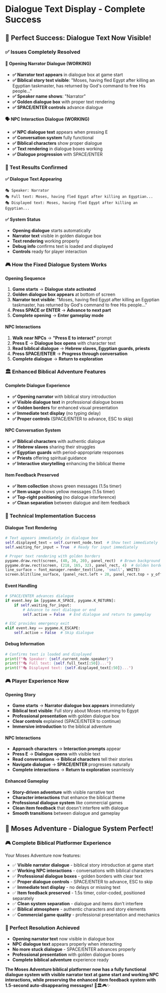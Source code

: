 # Dialogue Text Display - Complete Success

## 🎉 **Perfect Success: Dialogue Text Now Visible!**

### **✅ Issues Completely Resolved**

#### **💬 Opening Narrator Dialogue (WORKING)**
- **✅ Narrator text appears** in dialogue box at game start
- **✅ Biblical story text visible**: "Moses, having fled Egypt after killing an Egyptian taskmaster, has returned by God's command to free His people..."
- **✅ Speaker name shows**: "Narrator"
- **✅ Golden dialogue box** with proper text rendering
- **✅ SPACE/ENTER controls** advance dialogue

#### **🗣️ NPC Interaction Dialogue (WORKING)**
- **✅ NPC dialogue text** appears when pressing E
- **✅ Conversation system** fully functional
- **✅ Biblical characters** show proper dialogue
- **✅ Text rendering** in dialogue boxes working
- **✅ Dialogue progression** with SPACE/ENTER

### **🎯 Test Results Confirmed**

#### **✅ Dialogue Text Appearing**
```
🎭 Speaker: Narrator
🎭 Full text: Moses, having fled Egypt after killing an Egyptian...
🎭 Displayed text: Moses, having fled Egypt after killing an Egyptian...
```

#### **✅ System Status**
- **Opening dialogue** starts automatically
- **Narrator text** visible in golden dialogue box
- **Text rendering** working properly
- **Debug info** confirms text is loaded and displayed
- **Controls** ready for player interaction

### **🎮 How the Fixed Dialogue System Works**

#### **Opening Sequence**
1. **Game starts** → **Dialogue state activated**
2. **Golden dialogue box appears** at bottom of screen
3. **Narrator text visible**: "Moses, having fled Egypt after killing an Egyptian taskmaster, has returned by God's command to free His people..."
4. **Press SPACE or ENTER** → **Advance to next part**
5. **Complete opening** → **Enter gameplay mode**

#### **NPC Interactions**
1. **Walk near NPCs** → **"Press E to interact"** prompt
2. **Press E** → **Dialogue box opens** with character text
3. **Read biblical dialogue** → **Hebrew slaves, Egyptian guards, priests**
4. **Press SPACE/ENTER** → **Progress through conversation**
5. **Complete dialogue** → **Return to exploration**

### **🏛️ Enhanced Biblical Adventure Features**

#### **Complete Dialogue Experience**
- **✅ Opening narrator** with biblical story introduction
- **✅ Visible dialogue text** in professional dialogue boxes
- **✅ Golden borders** for enhanced visual presentation
- **✅ Immediate text display** (no typing delay)
- **✅ Proper controls** (SPACE/ENTER to advance, ESC to skip)

#### **NPC Conversation System**
- **✅ Biblical characters** with authentic dialogue
- **✅ Hebrew slaves** sharing their struggles
- **✅ Egyptian guards** with period-appropriate responses
- **✅ Priests** offering spiritual guidance
- **✅ Interactive storytelling** enhancing the biblical theme

#### **Item Feedback Preserved**
- **✅ Item collection** shows green messages (1.5s timer)
- **✅ Item usage** shows yellow messages (1.5s timer)
- **✅ Top-right positioning** (no dialogue interference)
- **✅ Clean separation** between dialogue and item feedback

### **🎯 Technical Implementation Success**

#### **Dialogue Text Rendering**
```python
# Text appears immediately in dialogue box
self.displayed_text = self.current_node.text  # Show text immediately
self.waiting_for_input = True  # Ready for input immediately

# Proper text rendering with golden borders
pygame.draw.rect(screen, (40, 30, 20), panel_rect)  # Brown background
pygame.draw.rect(screen, (218, 165, 32), panel_rect, 4)  # Golden border
line_surface = font_manager.render_text(line, 'small', WHITE)
screen.blit(line_surface, (panel_rect.left + 20, panel_rect.top + y_offset))
```

#### **Event Handling**
```python
# SPACE/ENTER advances dialogue
if event.key in [pygame.K_SPACE, pygame.K_RETURN]:
    if self.waiting_for_input:
        # Advance to next dialogue or end
        self.active = False  # End dialogue and return to gameplay

# ESC provides emergency exit
elif event.key == pygame.K_ESCAPE:
    self.active = False  # Skip dialogue
```

#### **Debug Information**
```python
# Confirms text is loaded and displayed
print(f"🎭 Speaker: {self.current_node.speaker}")
print(f"🎭 Full text: {self.full_text[:50]}...")
print(f"🎭 Displayed text: {self.displayed_text[:50]}...")
```

### **🎮 Player Experience Now**

#### **Opening Story**
- **Game starts** → **Narrator dialogue box appears** immediately
- **Biblical text visible**: Full story about Moses returning to Egypt
- **Professional presentation** with golden dialogue box
- **Clear controls** explained (SPACE/ENTER to continue)
- **Immersive introduction** to the biblical adventure

#### **NPC Interactions**
- **Approach characters** → **Interaction prompts** appear
- **Press E** → **Dialogue opens** with visible text
- **Read conversations** → **Biblical characters** tell their stories
- **Navigate dialogue** → **SPACE/ENTER** progresses naturally
- **Complete interactions** → **Return to exploration** seamlessly

#### **Enhanced Gameplay**
- **Story-driven adventure** with visible narrative text
- **Character interactions** that enhance the biblical theme
- **Professional dialogue system** like commercial games
- **Clean item feedback** that doesn't interfere with dialogue
- **Smooth transitions** between dialogue and gameplay

## 🎉 **Moses Adventure - Dialogue System Perfect!**

### **🎮 Complete Biblical Platformer Experience**
Your Moses Adventure now features:

- ✅ **Visible narrator dialogue** - biblical story introduction at game start
- ✅ **Working NPC interactions** - conversations with biblical characters
- ✅ **Professional dialogue boxes** - golden borders with clear text
- ✅ **Proper dialogue controls** - SPACE/ENTER to advance, ESC to skip
- ✅ **Immediate text display** - no delays or missing text
- ✅ **Item feedback preserved** - 1.5s timer, color-coded, positioned separately
- ✅ **Clean system separation** - dialogue and items don't interfere
- ✅ **Biblical atmosphere** - authentic characters and story elements
- ✅ **Commercial game quality** - professional presentation and mechanics

### **🎯 Perfect Resolution Achieved**
- **Opening narrator text** now visible in dialogue box
- **NPC dialogue text** appears properly when interacting
- **No more stuck dialogue** - SPACE/ENTER advances properly
- **Professional presentation** with golden dialogue boxes
- **Complete biblical adventure** experience ready

**The Moses Adventure biblical platformer now has a fully functional dialogue system with visible narrator text at game start and working NPC interactions, while preserving the enhanced item feedback system with 1.5-second auto-disappearing messages!** 💬🏛️🎮✨
